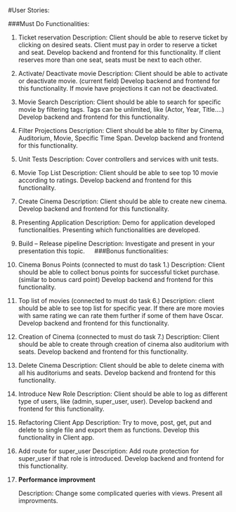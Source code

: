 #User Stories:


###Must Do Functionalities:
1.	Ticket reservation
Description: Client should be able to reserve ticket by clicking on desired seats. Client must pay in order to reserve a ticket and seat. 
Develop backend and frontend for this functionality. If client reserves more than one seat, seats must be next to each other.

2.	Activate/ Deactivate movie
Description: Client should be able to activate or deactivate movie. (current field) 
Develop backend and frontend for this functionality. If movie have projections it can not be deactivated.

3.	Movie Search
Description: Client should be able to search for specific movie by filtering tags.
Tags can be unlimited, like (Actor, Year, Title….)
Develop backend and frontend for this functionality.

4.	Filter Projections
Description: Client should be able to filter by Cinema, Auditorium, Movie, Specific Time Span.
Develop backend and frontend for this functionality.

5.	Unit Tests
Description: Cover controllers and services with unit tests.

6.	Movie Top List
Description: Client should be able to see top 10 movie according to ratings.
Develop backend and frontend for this functionality.

7.	Create Cinema
Description: Client should be able to create new cinema.
Develop backend and frontend for this functionality.

8.	Presenting Application
Description: Demo for application developed functionalities. Presenting which functionalities are developed.

9.	Build – Release pipeline 
Description: Investigate and present in your presentation this topic.
 
###Bonus functionalities:

1.	Cinema Bonus Points (connected to must do task 1.)
Description: Client should be able to collect bonus points for successful ticket purchase. (similar to bonus card point)
Develop backend and frontend for this functionality.

2.	Top list of movies (connected to must do task 6.)
Description: client should be able to see top list for specific year. If there are more movies with same rating we can rate them further if some of them have Oscar.
Develop backend and frontend for this functionality.

3.	Creation of Cinema (connected to must do task 7.)
Description: Client should be able to create through creation of cinema also auditorium with seats.
Develop backend and frontend for this functionality.

4.	Delete Cinema
Description: Client should be able to delete cinema with all his auditoriums and seats.
Develop backend and frontend for this functionality.

5.	Introduce New Role
Description: Client should be able to log as different type of users, like (admin, super_user, user).
Develop backend and frontend for this functionality.

6.	Refactoring Client App
Description: Try to move, post, get, put and delete to single file and export them as functions. 
Develop this functionality in Client app.

7.	Add route for super_user
Description: Add route protection for super_user if that role is introduced.
Develop backend and frontend for this functionality.

8.	**Performance improvment**

    Description: Change some complicated queries with views. Present all improvments.


